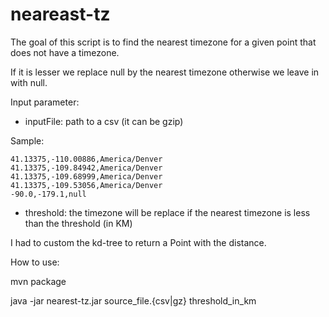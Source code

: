# neareast-tz

The goal of this script is to find the nearest timezone for a given point that does not have a timezone.

If it is lesser we replace null by the nearest timezone otherwise we leave in with null.

Input parameter:
* inputFile: path to a csv (it can be gzip)

Sample:
```
41.13375,-110.00886,America/Denver
41.13375,-109.84942,America/Denver
41.13375,-109.68999,America/Denver
41.13375,-109.53056,America/Denver
-90.0,-179.1,null
```

* threshold: the timezone will be replace if the nearest timezone is less than the threshold (in KM)


I had to custom the kd-tree to return a Point with the distance.

How to use:

mvn package

java -jar nearest-tz.jar source_file.{csv|gz} threshold_in_km
